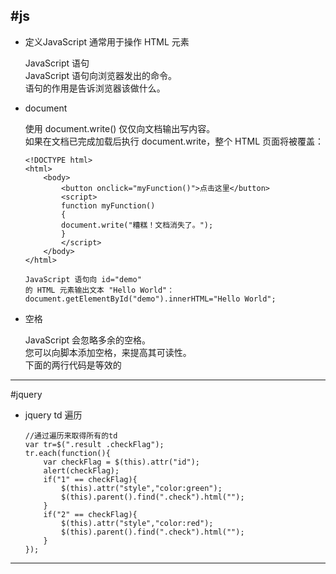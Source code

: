 #js            
-------------------------------------------------------------------------------------------------------              
* 定义JavaScript 通常用于操作 HTML 元素               
            
	JavaScript 语句              
	JavaScript 语句向浏览器发出的命令。              
	语句的作用是告诉浏览器该做什么。              
* document	            
            
	使用 document.write() 仅仅向文档输出写内容。            
	如果在文档已完成加载后执行 document.write，整个 HTML 页面将被覆盖：            
	            
	```            
	<!DOCTYPE html>            
	<html>            
		<body>            
			<button onclick="myFunction()">点击这里</button>            
			<script>            
			function myFunction()            
			{            
			document.write("糟糕！文档消失了。");            
			}            
			</script>            
		</body>            
	</html>            
            
	JavaScript 语句向 id="demo"             
	的 HTML 元素输出文本 "Hello World"：            
	document.getElementById("demo").innerHTML="Hello World";            
	```            
            
* 空格                
            
	JavaScript 会忽略多余的空格。            
	您可以向脚本添加空格，来提高其可读性。            
	下面的两行代码是等效的            
            
------------------------------------------------------------------------------------------------------------            
#jquery            
            
* jquery td 遍历            
	```            
	//通过遍历来取得所有的td            
	var tr=$(".result .checkFlag");            
	tr.each(function(){            
		var checkFlag = $(this).attr("id");            
		alert(checkFlag);            
		if("1" == checkFlag){            
			$(this).attr("style","color:green");            
			$(this).parent().find(".check").html("");            
		}             
		if("2" == checkFlag){            
			$(this).attr("style","color:red");            
			$(this).parent().find(".check").html("");            
		}             
	});            
	```            
            
---------------------------------------------------------------------------------------------------------------
